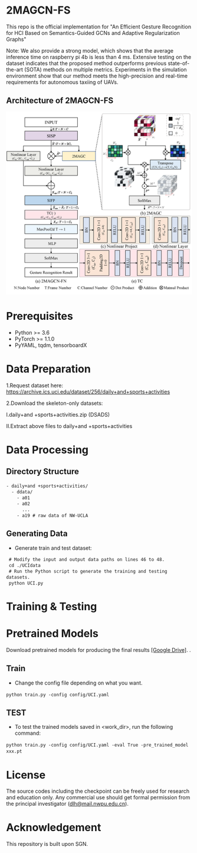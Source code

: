 # 2MAGCN-FS
This repo is the official implementation for "An Efficient Gesture Recognition for HCI Based on Semantics-Guided GCNs and Adaptive Regularization Graphs"

Note:  We also provide a strong model, which shows that the average inference time on raspberry pi 4b is less than 4 ms. Extensive testing on the dataset indicates that the proposed method outperforms previous state-of-the-art (SOTA) methods on multiple metrics. Experiments in the simulation environment show that our method meets the high-precision and real-time requirements for autonomous taxiing of UAVs.
## Architecture of 2MAGCN-FS
![image](src/pic3.png)

# Prerequisites

- Python >= 3.6
- PyTorch >= 1.1.0
- PyYAML, tqdm, tensorboardX

# Data Preparation



1.Request dataset here: https://archive.ics.uci.edu/dataset/256/daily+and+sports+activities


2.Download the skeleton-only datasets:


Ⅰ.daily+and +sports+activities.zip (DSADS)

Ⅱ.Extract above files to daily+and +sports+activities

# Data Processing

## Directory Structure

```
- daily+and +sports+activities/
  - ddata/
    - a01
    - a02
      ...
    - a19 # raw data of NW-UCLA

```

## Generating Data

- Generate train and test dataset:

```
 # Modify the input and output data paths on lines 46 to 48.
 cd ./UCIdata
 # Run the Python script to generate the training and testing datasets.
 python UCI.py
```



# Training & Testing

# Pretrained Models

Download pretrained models for producing the final results [[Google Drive]](https://drive.google.com/drive/folders/1YI-4TdKMhfesqc1alfhbV0POiQqKf9A3?usp=sharing). .

## Train

- Change the config file depending on what you want.

```python train.py -config config/UCI.yaml ```

## TEST

- To test the trained models saved in <work_dir>, run the following command:

```python train.py -config config/UCI.yaml -eval True -pre_trained_model xxx.pt```


# License

The source codes including the checkpoint can be freely used for research and education only. Any commercial use should get formal permission from the principal investigator (dlh@mail.nwpu.edu.cn).

# Acknowledgement

This repository is built upon SGN.
